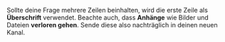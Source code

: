 Sollte deine Frage mehrere Zeilen beinhalten, wird die erste Zeile als **Überschrift** verwendet. Beachte auch, dass **Anhänge** wie Bilder und Dateien **verloren gehen**. Sende diese also nachträglich in deinen neuen Kanal.